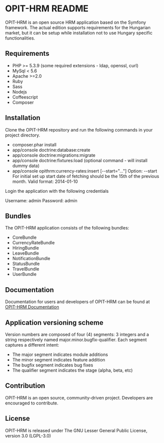 OPIT-HRM README
========================

OPIT-HRM is an open source HRM application based on the Symfony framework.
The actual edition supports requirements for the Hungarian market,
but it can be setup while installation not to use Hungary specific functionalities.

Requirements
------------

* PHP >= 5.3.9 (some required extensions - ldap, openssl, curl)
* MySql < 5.6
* Apache >=2.0
* Ruby
* Sass
* Nodejs
* Coffeescript
* Composer

Installation
------------

Clone the OPIT-HRM repository and run the following commands in your
project directory.

 * composer.phar install
 * app/console doctrine:database:create
 * app/console doctrine:migrations:migrate
 * app/console doctrine:fixtures:load  (optional command - will install dummy data)
 * app/console opithrm:currency-rates:insert [--start="..."]
    Option:
    --start  For initial set up start date of fetching should be the 15th of
    the previous month. Valid format: 2014-01-10


Login the application with the following credentials

Username: admin
Password: admin

Bundles
------------

The OPIT-HRM application consists of the following bundles:

  * CoreBundle
  * CurrencyRateBundle
  * HiringBundle
  * LeaveBundle
  * NotificationBundle
  * StatusBundle
  * TravelBundle
  * UserBundle

Documentation
------------

Documentation for users and developers of OPIT-HRM can be found at [OPIT-HRM Documentation][1]

Application versioning scheme
------------

Version numbers are composed of four (4) segments: 3 integers and a string respectively named major.minor.bugfix-qualifier.
Each segment captures a different intent:

  * The major segment indicates module additions
  * The minor segment indicates feature addition
  * The bugfix segment indicates bug fixes
  * The qualifier segment indicates the stage (alpha, beta, etc)

Contribution
------------

OPIT-HRM is an open source, community-driven project. Developers are
encouraged to contribute.

License
------------

OPIT-HRM is released under The GNU Lesser General Public License, version 3.0 (LGPL-3.0)

[1]: http://www.opit.hu/opithrm/documentation